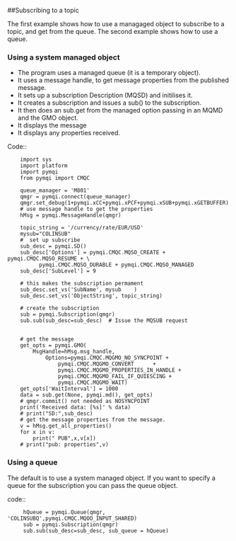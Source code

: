 ##Subscribing to a topic

The first example shows how to use a managaged object to subscribe to a topic, and get from the queue.
The second example shows how to use a queue.

### Using a system managed object

- The program uses a managed queue (it is a temporary object).  
- It uses a message handle, to get message properties from the published message.
- It sets up a subscription Description (MQSD) and initilises it.
- It creates a subscription and issues a sub() to the subscription.
- It then does an sub.get from the managed option passing in an MQMD and the GMO object.
- It displays the message
- It displays any properties received.

Code::
```
    import sys 
    import platform 
    import pymqi 
    from pymqi import CMQC

    queue_manager = 'M801' 
    qmgr = pymqi.connect(queue_manager) 
    qmgr.set_debug(1+pymqi.xCC+pymqi.xPCF+pymqi.xSUB+pymqi.xGETBUFFER)
    # use message handle to get the properties 
    hMsg = pymqi.MessageHandle(qmgr) 
                                                                                         
    topic_string = '/currency/rate/EUR/USD' 
    mysub="COLINSUB" 
    #  set up subscribe 
    sub_desc = pymqi.SD() 
    sub_desc['Options'] = pymqi.CMQC.MQSO_CREATE + pymqi.CMQC.MQSO_RESUME + \ 
          pymqi.CMQC.MQSO_DURABLE + pymqi.CMQC.MQSO_MANAGED 
    sub_desc['SubLevel'] = 9 
    
    # this makes the subscription permament 
    sub_desc.set_vs('SubName', mysub    ) 
    sub_desc.set_vs('ObjectString', topic_string) 
       
    # create the subscription                                                                   
    sub = pymqi.Subscription(qmgr) 
    sub.sub(sub_desc=sub_desc)  # Issue the MQSUB request


    # get the message 
    get_opts = pymqi.GMO( 
        MsgHandle=hMsg.msg_handle, 
            Options=pymqi.CMQC.MQGMO_NO_SYNCPOINT + 
                pymqi.CMQC.MQGMO_CONVERT      + 
                pymqi.CMQC.MQGMO_PROPERTIES_IN_HANDLE + 
                pymqi.CMQC.MQGMO_FAIL_IF_QUIESCING + 
                pymqi.CMQC.MQGMO_WAIT) 
    get_opts['WaitInterval'] = 1000 
    data = sub.get(None, pymqi.md(), get_opts) 
    # qmgr.commit() not needed as NOSYNCPOINT 
    print('Received data: [%s]' % data) 
    # print("SD:",sub_desc) 
    # get the message properties from the message.
    v = hMsg.get_all_properties() 
    for x in v: 
        print(" PUB",x,v[x]) 
    # print("pub: properties",v) 

```

### Using a queue

The default is to use a system managed object. If you want to specify a queue for the subscription you can pass the queue object.

code::

```
     hQueue = pymqi.Queue(qmgr, 'COLINSUBQ',pymqi.CMQC.MQOO_INPUT_SHARED) 
     sub = pymqi.Subscription(qmgr)
     sub.sub(sub_desc=sub_desc, sub_queue = hQueue) 
```